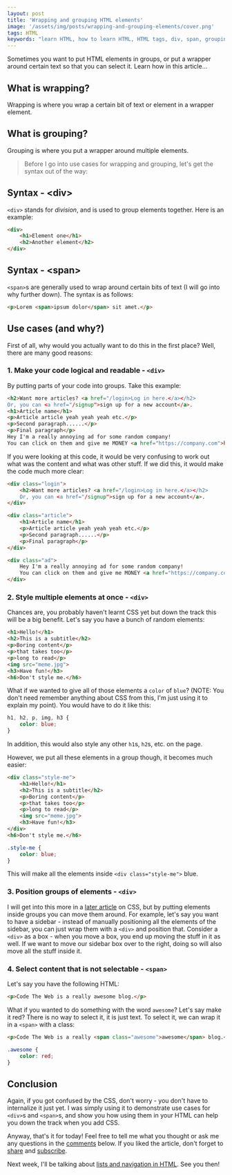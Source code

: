 ```yaml
---
layout: post
title: 'Wrapping and grouping HTML elements'
image: '/assets/img/posts/wrapping-and-grouping-elements/cover.png'
tags: HTML
keywords: "learn HTML, how to learn HTML, HTML tags, div, span, grouping, groups, wrapping, Wrapping and grouping HTML elements, Wrapping HTML elements, Grouping HTML elements"
---
```

Sometimes you want to put HTML elements in groups, or put a wrapper around certain text so that you can select it. Learn how in this article...

## What is wrapping?
Wrapping is where you wrap a certain bit of text or element in a wrapper element.

## What is grouping?
Grouping is where you put a wrapper around multiple elements.

> Before I go into use cases for wrapping and grouping, let's get the syntax out of the way:

## Syntax - \<div>
`<div>` stands for *division*, and is used to group elements together. Here is an example:
```HTML
<div>
    <h1>Element one</h1>
    <h2>Another element</h2>
</div>
```
## Syntax - \<span>
`<span>`s are generally used to wrap around certain bits of text (I will go into why further down). The syntax is as follows:
```HTML
<p>Lorem <span>ipsum dolor</span> sit amet.</p>
```

## Use cases (and why?)
First of all, why would you actually want to do this in the first place? Well, there are many good reasons:

### 1. Make your code logical and readable - `<div>`
By putting parts of your code into groups. Take this example:
```HTML
<h2>Want more articles? <a href="/login>Log in here.</a></h2>
Or, you can <a href="/signup">sign up for a new account</a>.
<h1>Article name</h1>
<p>Article article yeah yeah yeah etc.</p>
<p>Second paragraph......</p>
<p>Final paragraph</p>
Hey I'm a really annoying ad for some random company!
You can click on them and give me MONEY <a href="https://company.com">here</a>.
```
If you were looking at this code, it would be very confusing to work out what was the content and what was other stuff. If we did this, it would make the code much more clear:
```HTML
<div class="login">
    <h2>Want more articles? <a href="/login>Log in here.</a></h2>
    Or, you can <a href="/signup">sign up for a new account</a>.
</div>

<div class="article">
    <h1>Article name</h1>
    <p>Article article yeah yeah yeah etc.</p>
    <p>Second paragraph......</p>
    <p>Final paragraph</p>
</div>

<div class="ad">
    Hey I'm a really annoying ad for some random company!
    You can click on them and give me MONEY <a href="https://company.com">here</a>.
</div>
```

### 2. Style multiple elements at once - `<div>`
Chances are, you probably haven't learnt CSS yet but down the track this will be a big benefit.
Let's say you have a bunch of random elements:
```HTML
<h1>Hello!</h1>
<h2>This is a subtitle</h2>
<p>Boring content</p>
<p>that takes too</p>
<p>long to read</p>
<img src="meme.jpg">
<h3>Have fun!</h3>
<h6>Don't style me.</h6>
```
What if we wanted to give all of those elements a `color` of `blue`? (NOTE: You don't need remember anything about CSS from this, I'm just using it to explain my point). You would have to do it like this:
```CSS
h1, h2, p, img, h3 {
    color: blue;
}
```
In addition, this would also style any other `h1`s, `h2`s, etc. on the page.

However, we put all these elements in a group though, it becomes much easier:
```HTML
<div class="style-me">
    <h1>Hello!</h1>
    <h2>This is a subtitle</h2>
    <p>Boring content</p>
    <p>that takes too</p>
    <p>long to read</p>
    <img src="meme.jpg">
    <h3>Have fun!</h3>
</div>
<h6>Don't style me.</h6>
```
```CSS
.style-me {
    color: blue;
}
```
This will make all the elements inside `<div class="style-me">` blue.
### 3. Position groups of elements - `<div>`
I will get into this more in a [later article][positioning] on CSS, but by putting elements inside groups you can move them around.
For example, let's say you want to have a sidebar - instead of manually positioning all the elements of the sidebar, you can just wrap them with a `<div>` and position that. Consider a `<div>` as a box - when you move a box, you end up moving the stuff in it as well. If we want to move our sidebar box over to the right, doing so will also move all the stuff inside it.
### 4. Select content that is not selectable - `<span>`
Let's say you have the following HTML:
```HTML
<p>Code The Web is a really awesome blog.</p>
```
What if you wanted to do something with the word `awesome`? Let's say make it red? There is no way to select it, it is just text. To select it, we can wrap it in a `<span>` with a class:
```HTML
<p>Code The Web is a really <span class="awesome">awesome</span> blog.</p>
```
```CSS
.awesome {
    color: red;
}
```

## Conclusion
Again, if you got confused by the CSS, don't worry - you don't have to internalize it just yet. I was simply using it to demonstrate use cases for `<div>`s and `<span>`s, and show you how using them in your HTML can help you down the track when you add CSS.

Anyway, that's it for today! Feel free to tell me what you thought or ask me any questions in the [comments] below. If you liked the article, don't forget to [share] and [subscribe][newsletter].

Next week, I'll be talking about [lists and navigation in HTML][lists-and-nav]. See you then!

[lists-and-nav]: /2017/10/29/lists-and-navigation/
[positioning]: /2017/11/17/css-sizing-and-positioning/
[share]: {{site.share}}
[comments]: {{site.comments}}
[newsletter]: {{site.newsletter}}